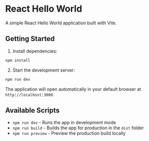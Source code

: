 # React Hello World

A simple React Hello World application built with Vite.

## Getting Started

1. Install dependencies:
```bash
npm install
```

2. Start the development server:
```bash
npm run dev
```

The application will open automatically in your default browser at `http://localhost:3000`.

## Available Scripts

- `npm run dev` - Runs the app in development mode
- `npm run build` - Builds the app for production in the `dist` folder
- `npm run preview` - Preview the production build locally 